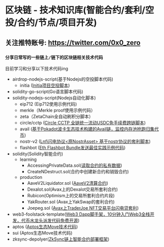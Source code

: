 # 区块链 - 技术知识库(智能合约/套利/空投/合约/节点/项目开发)
## 关注推特账号: https://twitter.com/0x0_zero

### `分享日常写的一些链上/链下的区块链相关技术代码`

目前学习和分享以下技术代码ing
- airdrop-nodejs-script(基于Nodejs的空投脚本代码)
    - initia ([Initia项目空投脚本](https://x.com/0x0_zero/status/1793221310509973666))
- solidity-go-script(Go语言脚本代码)
- solidity-nodejs-script(Nodejs自动化脚本)
    - eip712 (Eip712使用示例代码)
    - merkle（Merkle proof使用示例代码）
    - zeta（ZetaChain全自动刷积分脚本）
    - circle/cctp ([Circle CCTP 全链统一流动USDC免手续费跨链脚本](https://x.com/0x0_zero/status/1686695914281570304))
    - avail ([基于Pokadot波卡生态技术构建的Avail链，监控内存池抢跑归集代币](https://x.com/0x0_zero/status/1815965584179462586))
    - nostr-v2 ([Lnfi闪电协议<原NostrAsset> 基于nostr协议的套利脚本](https://x.com/0x0_zero/status/1901526212696322409))
    - flashbot ([Eth Flashbot Bundle发送最佳实践示例代码](https://x.com/0x0_zero/status/1960518408593924167))
- solidity(Solidity智能合约)
    - learning
        - AccessingPrivateData.sol([读取合约的私有数据](https://x.com/0x0_zero/status/1569247136990232577))
        - CreateNDestruct.sol(合约中创建新合约和销毁合约)
    - production
        - AaveV2Liquidator.sol ([AaveV2清算合约](https://x.com/0x0_zero/status/1650785721643589633))
        - Dexalot.sol(Avax上的Dexalot交易所套利合约)
        - Rubicon(Optimism上的交易所套利合约片段)
        - YakRouter.sol (Avax上YakSwap的套利合约)
        - Joepeg.sol ([Avax上TraderJoe NFT交易平台闪电贷套利](https://x.com/0x0_zero/status/1650785721643589633))
- web3-foolstack-template([Web3 Dapp脚手架，10分钟入门Web3全栈开发，代币水龙头派发代码免费开源](https://x.com/0x0_zero/status/1810677159717183531))
- aptos ([Aptos生态Move技术代码](https://x.com/0x0_zero/status/1587006132882911232))
- sui (Aptos生态Move技术代码)
- zksync-depolyer([ZkSync链上智能合约部署框架](https://x.com/0x0_zero/status/1660558815266471936))




